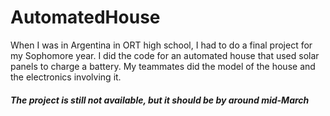 # AutomatedHouse
When I was in Argentina in ORT high school, I had to do a final project for my Sophomore year. I did the code for an automated house that used solar panels to charge a battery. My teammates did the model of the house and the electronics involving it. 
##### The project is still not available, but it should be by around mid-March

